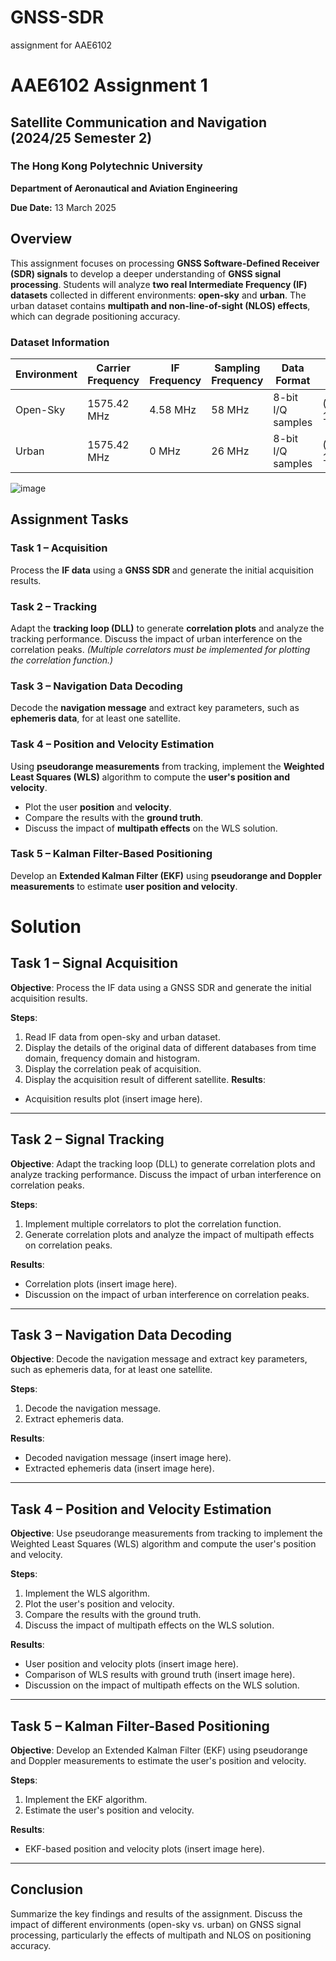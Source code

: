 # GNSS-SDR
assignment for AAE6102

# AAE6102 Assignment 1

## Satellite Communication and Navigation (2024/25 Semester 2)

### The Hong Kong Polytechnic University  
**Department of Aeronautical and Aviation Engineering**  

**Due Date:** 13 March 2025  

## Overview  
This assignment focuses on processing **GNSS Software-Defined Receiver (SDR) signals** to develop a deeper understanding of **GNSS signal processing**. Students will analyze **two real Intermediate Frequency (IF) datasets** collected in different environments: **open-sky** and **urban**. The urban dataset contains **multipath and non-line-of-sight (NLOS) effects**, which can degrade positioning accuracy.

### Dataset Information  

| Environment | Carrier Frequency | IF Frequency | Sampling Frequency | Data Format | Ground Truth Coordinates | Data Length | Collection Date (UTC) |
|------------|------------------|--------------|-------------------|------------|-----------------------|------------|-----------------|
| Open-Sky  | 1575.42 MHz | 4.58 MHz | 58 MHz | 8-bit I/Q samples | (22.328444770087565, 114.1713630049711) | 90 seconds | 14/10/2021 12.21pm|
| Urban     | 1575.42 MHz | 0 MHz | 26 MHz | 8-bit I/Q samples | (22.3198722, 114.209101777778) | 90 seconds | 07/06/2019 04.49am |

![image](https://github.com/IPNL-POLYU/AAE6102-assignments/blob/main/Picture1.png)

## Assignment Tasks  

### **Task 1 – Acquisition**  
Process the **IF data** using a **GNSS SDR** and generate the initial acquisition results.

### **Task 2 – Tracking**  
Adapt the **tracking loop (DLL)** to generate **correlation plots** and analyze the tracking performance. Discuss the impact of urban interference on the correlation peaks. *(Multiple correlators must be implemented for plotting the correlation function.)*

### **Task 3 – Navigation Data Decoding**  
Decode the **navigation message** and extract key parameters, such as **ephemeris data**, for at least one satellite.

### **Task 4 – Position and Velocity Estimation**  
Using **pseudorange measurements** from tracking, implement the **Weighted Least Squares (WLS)** algorithm to compute the **user's position and velocity**.  
- Plot the user **position** and **velocity**.  
- Compare the results with the **ground truth**.  
- Discuss the impact of **multipath effects** on the WLS solution.

### **Task 5 – Kalman Filter-Based Positioning**  
Develop an **Extended Kalman Filter (EKF)** using **pseudorange and Doppler measurements** to estimate **user position and velocity**.


# Solution

## Task 1 – Signal Acquisition
**Objective**: Process the IF data using a GNSS SDR and generate the initial acquisition results.

**Steps**:
1. Read IF data from open-sky and urban dataset.
2. Display the details of the original data of different databases from time domain, frequency domain and histogram.
3. Display the correlation peak of acquisition.
4. Display the acquisition result of different satellite.
**Results**:
- Acquisition results plot (insert image here).

---

## Task 2 – Signal Tracking
**Objective**: Adapt the tracking loop (DLL) to generate correlation plots and analyze tracking performance. Discuss the impact of urban interference on correlation peaks.

**Steps**:
1. Implement multiple correlators to plot the correlation function.
2. Generate correlation plots and analyze the impact of multipath effects on correlation peaks.

**Results**:
- Correlation plots (insert image here).
- Discussion on the impact of urban interference on correlation peaks.

---

## Task 3 – Navigation Data Decoding
**Objective**: Decode the navigation message and extract key parameters, such as ephemeris data, for at least one satellite.

**Steps**:
1. Decode the navigation message.
2. Extract ephemeris data.

**Results**:
- Decoded navigation message (insert image here).
- Extracted ephemeris data (insert image here).

---

## Task 4 – Position and Velocity Estimation
**Objective**: Use pseudorange measurements from tracking to implement the Weighted Least Squares (WLS) algorithm and compute the user's position and velocity.

**Steps**:
1. Implement the WLS algorithm.
2. Plot the user's position and velocity.
3. Compare the results with the ground truth.
4. Discuss the impact of multipath effects on the WLS solution.

**Results**:
- User position and velocity plots (insert image here).
- Comparison of WLS results with ground truth (insert image here).
- Discussion on the impact of multipath effects on the WLS solution.

---

## Task 5 – Kalman Filter-Based Positioning
**Objective**: Develop an Extended Kalman Filter (EKF) using pseudorange and Doppler measurements to estimate the user's position and velocity.

**Steps**:
1. Implement the EKF algorithm.
2. Estimate the user's position and velocity.

**Results**:
- EKF-based position and velocity plots (insert image here).

---

## Conclusion
Summarize the key findings and results of the assignment. Discuss the impact of different environments (open-sky vs. urban) on GNSS signal processing, particularly the effects of multipath and NLOS on positioning accuracy.
